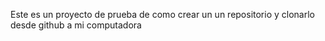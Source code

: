 Este es un proyecto de prueba de como crear un un repositorio y clonarlo desde github a mi computadora
